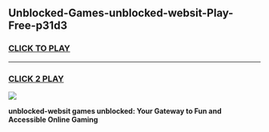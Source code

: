 
## Unblocked-Games-unblocked-websit-Play-Free-p31d3
<h3>
<a href="https://premium76.site?title=unblocked-websit&ref=19M">CLICK TO PLAY</a></h3>
<hr>

<h3>
<a href="https://premium76.site?title=unblocked-websit&ref=19M">CLICK 2 PLAY</a>
  
</h3>

<a href="https://premium76.site?title=unblocked-websit&ref=19M"><img src="https://clearcache.store/games.png"></a>


**unblocked-websit games unblocked: Your Gateway to Fun and Accessible Online Gaming**

